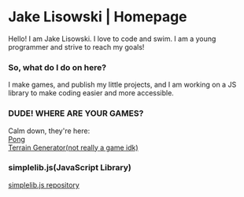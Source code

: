 # Jake Lisowski | Homepage
Hello! I am Jake Lisowski. I love to code and swim. I am a young programmer and strive to reach my goals!

### So, what do I do on here?
I make games, and publish my little projects, and I am working on a JS library to make coding easier and more accessible.

### DUDE! WHERE ARE YOUR GAMES?
Calm down, they're here:  
[Pong](https://jmlisowski.github.io/games/pong)  
[Terrain Generator(not really a game idk)](https://jmlisowski.github.io/games/PerlinTerrain)

### simplelib.js(JavaScript Library)  
[simplelib.js repository](https://github.com/jmlisowski/simplelib.js)
